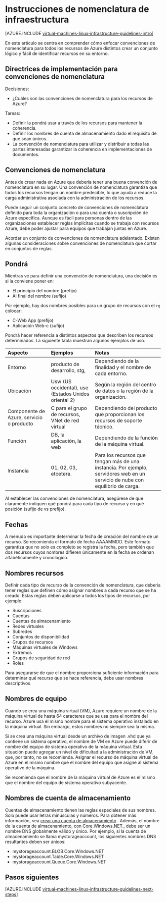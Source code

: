 <properties
    pageTitle="Infraestructura de las directrices de nomenclatura | Microsoft Azure"
    description="Obtenga información sobre las instrucciones de diseño e implementación de clave de nomenclatura en servicios de infraestructura de Azure."
    documentationCenter=""
    services="virtual-machines-linux"
    authors="iainfoulds"
    manager="timlt"
    editor=""
    tags="azure-resource-manager"/>

<tags
    ms.service="virtual-machines-linux"
    ms.workload="infrastructure-services"
    ms.tgt_pltfrm="vm-linux"
    ms.devlang="na"
    ms.topic="article"
    ms.date="09/08/2016"
    ms.author="iainfou"/>

# <a name="infrastructure-naming-guidelines"></a>Instrucciones de nomenclatura de infraestructura

[AZURE.INCLUDE [virtual-machines-linux-infrastructure-guidelines-intro](../../includes/virtual-machines-linux-infrastructure-guidelines-intro.md)] 

En este artículo se centra en comprender cómo enfocar convenciones de nomenclatura para todos los recursos de Azure distintos crear un conjunto lógico y fácil de identificar recursos en su entorno.

## <a name="implementation-guidelines-for-naming-conventions"></a>Directrices de implementación para convenciones de nomenclatura

Decisiones:

- ¿Cuáles son las convenciones de nomenclatura para los recursos de Azure?

Tareas:

- Definir la pondrá usar a través de los recursos para mantener la coherencia.
- Definir los nombres de cuenta de almacenamiento dado el requisito de que sean únicos.
- La convención de nomenclatura para utilizar y distribuir a todas las partes interesadas garantizar la coherencia en implementaciones de documentos.

## <a name="naming-conventions"></a>Convenciones de nomenclatura

Antes de crear nada en Azure que debería tener una buena convención de nomenclatura en su lugar. Una convención de nomenclatura garantiza que todos los recursos tengan un nombre predecible, lo que ayuda a reduce la carga administrativa asociada con la administración de los recursos.

Puede seguir un conjunto concreto de convenciones de nomenclatura definido para toda la organización o para una cuenta o suscripción de Azure específica. Aunque es fácil para personas dentro de las organizaciones establecer reglas implícitas cuando se trabaja con recursos Azure, debe poder ajustar para equipos que trabajan juntas en Azure.

Acordar un conjunto de convenciones de nomenclatura adelantado. Existen algunas consideraciones sobre convenciones de nomenclatura que cortar en conjuntos de reglas.

## <a name="affixes"></a>Pondrá

Mientras ve para definir una convención de nomenclatura, una decisión es si la conviene poner en:

- El principio del nombre (prefijo)
- Al final del nombre (sufijo)

Por ejemplo, hay dos nombres posibles para un grupo de recursos con el `rg` colocar:

- C-Web App (prefijo)
- Aplicación Web-c (sufijo)

Pondrá hacer referencia a distintos aspectos que describen los recursos determinados. La siguiente tabla muestran algunos ejemplos de uso.

| Aspecto                               | Ejemplos                                                               | Notas                                                                                                      |
|:-------------------------------------|:-----------------------------------------------------------------------|:-----------------------------------------------------------------------------------------------------------|
| Entorno                          | producto de desarrollo, stg,                                                         | Dependiendo de la finalidad y el nombre de cada entorno.                                                     |
| Ubicación                             | Usw (US occidental), use (Estados Unidos oriental 2)                                         | Según la región del centro de datos o la región de la organización.                               |
| Componente de Azure, servicio o producto | C para el grupo de recursos, VNet de red virtual                        | Dependiendo del producto que proporcionan los recursos de soporte técnico.                                          |
| Función                                 | DB, la aplicación, la web                                                           | Dependiendo de la función de la máquina virtual.                                                              |
| Instancia                             | 01, 02, 03, etcetera.                                                       | Para los recursos que tengan más de una instancia. Por ejemplo, servidores web en un servicio de nube con equilibrio de carga. |


Al establecer las convenciones de nomenclatura, asegúrese de que claramente indiquen qué pondrá para cada tipo de recurso y en qué posición (sufijo de vs prefijo).

## <a name="dates"></a>Fechas

A menudo es importante determinar la fecha de creación del nombre de un recurso. Se recomienda el formato de fecha AAAAMMDD. Este formato garantiza que no solo es completo se registra la fecha, pero también que dos recursos cuyos nombres difieren únicamente en la fecha se ordenan alfabéticamente y cronológico.

## <a name="naming-resources"></a>Nombres recursos

Definir cada tipo de recurso de la convención de nomenclatura, que debería tener reglas que definen cómo asignar nombres a cada recurso que se ha creado. Estas reglas deben aplicarse a todos los tipos de recursos, por ejemplo:

- Suscripciones
- Cuentas
- Cuentas de almacenamiento
- Redes virtuales
- Subredes
- Conjuntos de disponibilidad
- Grupos de recursos
- Máquinas virtuales de Windows
- Extremos
- Grupos de seguridad de red
- Roles

Para asegurarse de que el nombre proporciona suficiente información para determinar qué recurso que se hace referencia, debe usar nombres descriptivos.

## <a name="computer-names"></a>Nombres de equipo

Cuando se crea una máquina virtual (VM), Azure requiere un nombre de la máquina virtual de hasta 64 caracteres que se usa para el nombre del recurso. Azure usa el mismo nombre para el sistema operativo instalado en la máquina virtual. Sin embargo, estos nombres no siempre sea la misma.

Si se crea una máquina virtual desde un archivo de imagen .vhd que ya contiene un sistema operativo, el nombre de VM en Azure puede diferir de nombre del equipo de sistema operativo de la máquina virtual. Esta situación puede agregar un nivel de dificultad a la administración de VM, que, por tanto, no se recomienda. Asignar el recurso de máquina virtual de Azure en el mismo nombre que el nombre del equipo que asigne al sistema operativo de la máquina.

Se recomienda que el nombre de la máquina virtual de Azure es el mismo que el nombre del equipo de sistema operativo subyacente.

## <a name="storage-account-names"></a>Nombres de cuenta de almacenamiento

Cuentas de almacenamiento tienen las reglas especiales de sus nombres. Solo puede usar letras minúsculas y números. Para obtener más información, vea [crear una cuenta de almacenamiento](../storage/storage-create-storage-account.md#create-a-storage-account) . Además, el nombre de la cuenta de almacenamiento, con Core.Windows.NET., debe ser un nombre DNS globalmente válido y único. Por ejemplo, si la cuenta de almacenamiento se llama mystorageaccount, los siguientes nombres DNS resultantes deben ser únicos:

- mystorageaccount.BLOB.Core.Windows.NET
- mystorageaccount.Table.Core.Windows.NET
- mystorageaccount.Queue.Core.Windows.NET


## <a name="next-steps"></a>Pasos siguientes
[AZURE.INCLUDE [virtual-machines-linux-infrastructure-guidelines-next-steps](../../includes/virtual-machines-linux-infrastructure-guidelines-next-steps.md)] 